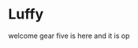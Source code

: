 # Luffy
welcome
gear five is here and it is op 
 
 
     
  
          
                             
                                   
                                                
                                                                  
                                         
                                      
                       
            
     
 
